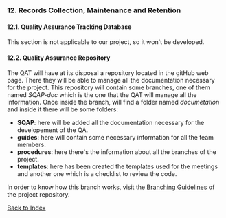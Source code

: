 ### 12. Records Collection, Maintenance and Retention

#### 12.1. Quality Assurance Tracking Database

This section is not applicable to our project, so it won't be developed.

#### 12.2. Quality Assurance Repository

The QAT will have at its disposal a repository located in the gitHub web page. There
they will be able to manage all the documentation necessary for the project.
This repository will contain some branches, one of them named _SQAP-doc_ which is the
one that the QAT will manage all the information.
Once inside the branch, will find a folder named _documetation_ and inside it there will be some folders:

* __SQAP__: here will be added all the documentation necessary for the developement of the QA.
* __guides__: here will contain some necessary information for all the team members.
* __procedures__: here there's the information about all the branches of the project.
* __templates__: here has been created the templates used for the meetings and another one which is a checklist to review the code.

In order to know how this branch works, visit the [Branching Guidelines](/documentation/procedures/Branching-guidelines.md) of the project repository.

[Back to Index](./index.md)

